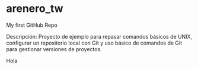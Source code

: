 # arenero_tw
My first GitHub Repo

Descripción: Proyecto de ejemplo para repasar comandos básicos de UNIX, configurar un repositorio local con Git y uso básico de comandos de Git para gestionar versiones de proyectos. 

Hola